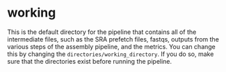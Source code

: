 # working

This is the default directory for the pipeline that contains all of the intermediate files, such as the SRA prefetch files, fastqs, outputs from the various steps of the assembly pipeline, and the metrics. 
You can change this by changing the `directories/working_directory`. 
If you do so, make sure that the directories exist before running the pipeline.
